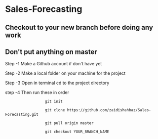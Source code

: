 # Sales-Forecasting


## Checkout to your new branch before doing any work

## Don't put anything on master

Step -1 Make a Github account if don't have yet

Step -2 Make a local folder on your machine for the project

Step -3 Open in terminal cd to the project directory 


step -4 Then run these in order


                      git init

                      git clone https://github.com/zaidishahbaz/Sales-Forecasting.git

                      git pull origin master

                      git checkout YOUR_BRANCH_NAME 




